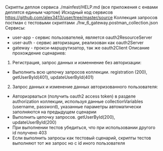 Скрипты деплоя сервиса ./mainfest/HELP.md (все приложения с енвами деплятся единым чартом)
Исходный код сервисов https://github.com/alex3413/user/tree/master/source
Коллекция запросов постман с тестовыми скриптами ./hw_6_gateway.postman_collection.json
Сервисы:
- user-app - сервис пользователей, является oauth2ResourceServer
- user-auth - сервис авторизации, реализован как oauth2Server
- gateway - прокси-маршрутизатор, так же  oauth2Client 
Описание прохождение сценариев:
1. Регистрация, запрос данных и изменнение без авторизации:
  - Выполнить всю цепочку запросов коллекции. registration (200), getUserById(401), updateUserById(401)
2. Запрос данных и изменение данных авторизованного пользователя:
  - Авторизрваться (получить oauth2 access token) в разделе authorization коллекции, используя данные collectionVariables (username, password), 
    указанные параметры автоматически заполняются на предыдущем сценарии
  - Выполнить цепочку запросов. getUserById(200), updateUserById(200)
  - При выполнении тестов убедиться, что при использовании другого id получено 403 
  - Если выполнить запросы как тестовый сценарий, скрипты тестов выполняют тот же запрос но с id иного пользователя
